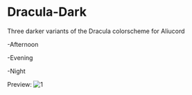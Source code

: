 # Dracula-Dark
Three darker variants of the Dracula colorscheme for Aliucord

<p>-Afternoon</p>
<p>-Evening</p>
<p>-Night</p>

Preview:
![1](https://files.catbox.moe/8wmpev.jpg)
